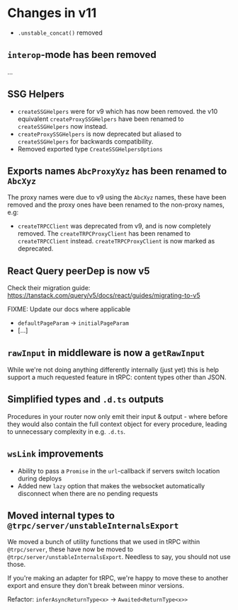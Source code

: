 # Changes in v11

- `.unstable_concat()` removed

## `interop`-mode has been removed

...

## SSG Helpers

- `createSSGHelpers` were for v9 which has now been removed. the v10 equivalent `createProxySSGHelpers` have been renamed to `createSSGHelpers` now instead.
- `createProxySSGHelpers` is now deprecated but aliased to `createSSGHelpers` for backwards compatibility.
- Removed exported type `CreateSSGHelpersOptions`

## Exports names `AbcProxyXyz` has been renamed to `AbcXyz`

The proxy names were due to v9 using the `AbcXyz` names, these have been removed and the proxy ones have been renamed to the non-proxy names, e.g:

- `createTRPCClient` was deprecated from v9, and is now completely removed. The `createTRPCProxyClient` has been renamed to `createTRPCClient` instead. `createTRPCProxyClient` is now marked as deprecated.

## React Query peerDep is now v5

Check their migration guide: https://tanstack.com/query/v5/docs/react/guides/migrating-to-v5

FIXME: Update our docs where applicable

- `defaultPageParam` -> `initialPageParam`
- [...]

## `rawInput` in middleware is now a `getRawInput`

While we're not doing anything differently internally (just yet) this is help support a much requested feature in tRPC: content types other than JSON.

## Simplified types and `.d.ts` outputs

Procedures in your router now only emit their input & output - where before they would also contain the full context object for every procedure, leading to unnecessary complexity in e.g. `.d.ts`.

## `wsLink` improvements

- Ability to pass a `Promise` in the `url`-callback if servers switch location during deploys
- Added new `lazy` option that makes the websocket automatically disconnect when there are no pending requests

## Moved internal types to `@trpc/server/unstableInternalsExport`

We moved a bunch of utility functions that we used in tRPC within `@trpc/server`, these have now be moved to `@trpc/server/unstableInternalsExport`. Needless to say, you should not use those.

If you're making an adapter for tRPC, we're happy to move these to another export and ensure they don't break between minor versions.

Refactor: `inferAsyncReturnType<x>` -> `Awaited<ReturnType<x>>`
